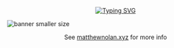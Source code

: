 <p align="center">
<a href="https://matthewnolan.xyz"><img src="https://readme-typing-svg.demolab.com?font=Tektur&pause=1000&color=7BFEE8&background=FFFFFF00&center=true&vCenter=true&width=435&lines=Hello+there+friend!;I+build+blockchain+systems;for+the+betterment+of+all+mankind." alt="Typing SVG" /></a>
</p>

![banner smaller size](https://user-images.githubusercontent.com/76690419/191395838-1600a7d2-ba0f-47e0-bd17-a8f167c6a3bf.png)

<p align="center">See <a href="https://matthewnolan.xyz" target="_blank">matthewnolan.xyz</a> for more info</p><br>
